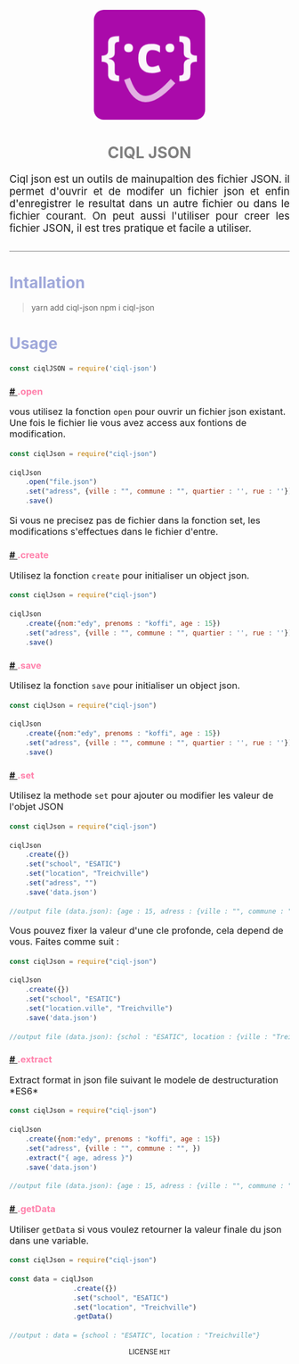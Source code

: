 
<p align="center">
  <img width="200" src="logoCIQLJSON2.png" alt="Material Bread logo">
</p>

<h1 align="center" style="color:grey;font-family:">CIQL JSON</h1>
<p style="font-size:18.5px; border-bottom:1px solid grey; padding-bottom:30px" align="justify">
    Ciql json est un outils de mainupaltion des fichier JSON. il permet d'ouvrir et de modifer un fichier json et enfin d'enregistrer le resultat dans un autre fichier ou dans le fichier courant. On peut aussi l'utiliser pour creer les fichier JSON, il est tres pratique et facile a utiliser.
</p>
<h1 style="color:#9fa8da;">Intallation</h1>

> yarn add ciql-json
> npm i ciql-json

<h1 style="color:#9fa8da;">Usage</h1>


```js
const ciqlJSON = require('ciql-json')
```
<h3 id="funcopen" style="color:#ff80ab;">
<a href="#funcopen"># </a> .open</h3>

<p style="font-size:16.5px">
vous utilisez la fonction <code>open</code> pour ouvrir un fichier json existant. Une fois le fichier lie vous avez access aux fontions de modification.
</p>

```js
const ciqlJson = require("ciql-json")

ciqlJson
    .open("file.json")
    .set("adress", {ville : "", commune : "", quartier : '', rue : ''})
    .save()
```
<p style="font-size:16.5px">
Si vous ne precisez pas de fichier dans la fonction set, les modifications s'effectues dans le fichier d'entre.
</p>


<h3 id="funccreate" style="color:#ff80ab;">
<a href="#funccreate"># </a> .create</h3>
<p style="font-size:16.5px">
Utilisez la fonction <code>create</code> pour initialiser un object json.
</p>



```js
const ciqlJson = require("ciql-json")

ciqlJson
    .create({nom:"edy", prenoms : "koffi", age : 15})
    .set("adress", {ville : "", commune : "", quartier : '', rue : ''})
    .save()
```

<h3 id="funcsave" style="color:#ff80ab;">
<a href="#funcsave"># </a> .save</h3>
<p style="font-size:16.5px">
Utilisez la fonction <code>save</code> pour initialiser un object json.
</p>



```js
const ciqlJson = require("ciql-json")

ciqlJson
    .create({nom:"edy", prenoms : "koffi", age : 15})
    .set("adress", {ville : "", commune : "", quartier : '', rue : ''})
    .save()
```

<h3 id="funcset" style="color:#ff80ab;">
<a href="#funcset"># </a> .set</h3>

<p style="font-size:16.5px">
Utilisez la methode <code>set</code> pour ajouter ou modifier les valeur de l'objet JSON
</p>


```js
const ciqlJson = require("ciql-json")

ciqlJson
    .create({})
    .set("school", "ESATIC")
    .set("location", "Treichville")
    .set("adress", "")
    .save('data.json')

//output file (data.json): {age : 15, adress : {ville : "", commune : "", }}
```

<p style="font-size:16.5px">
Vous pouvez fixer la valeur d'une cle profonde, cela depend de vous. Faites comme suit : 
</p>

```js
const ciqlJson = require("ciql-json")

ciqlJson
    .create({})
    .set("school", "ESATIC")
    .set("location.ville", "Treichville")
    .save('data.json')

//output file (data.json): {schol : "ESATIC", location : {ville : "Treichville",}}
```


<h3 id="funcextract" style="color:#ff80ab;">
<a href="#funcextract"># </a> .extract</h3>
<p style="font-size:16.5px">
Extract format in json file suivant le modele de destructuration *ES6*
</p>

```js
const ciqlJson = require("ciql-json")

ciqlJson
    .create({nom:"edy", prenoms : "koffi", age : 15})
    .set("adress", {ville : "", commune : "", })
    .extract("{ age, adress }")
    .save('data.json')

//output file (data.json): {age : 15, adress : {ville : "", commune : "", }}
```

<h3 id="funcgetData" style="color:#ff80ab;">
<a href="#funcgetData"># </a> .getData</h3>

<p style="font-size:16.5px">
Utiliser <code>getData</code> si vous voulez retourner la valeur finale du json dans une variable.
</p>


```js
const ciqlJson = require("ciql-json")

const data = ciqlJson
                .create({})
                .set("school", "ESATIC")
                .set("location", "Treichville")
                .getData()

//output : data = {school : "ESATIC", location : "Treichville"}
```

<p align="center" style="font-size:12.5px">
LICENSE <code>MIT</code>
</p>